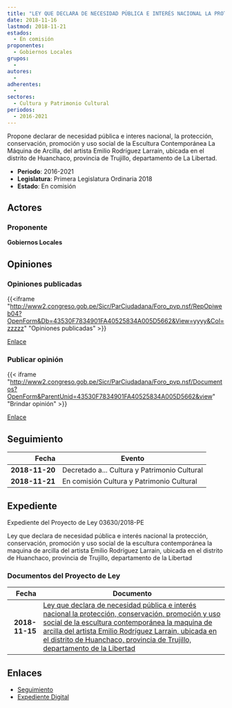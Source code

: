 ```yaml
---
title: "LEY QUE DECLARA DE NECESIDAD PÚBLICA E INTERÉS NACIONAL LA PROTECCIÓN, CONSERVACIÓN, PROMOCIÓN Y USO SOCIAL DE LA ESCULTURA CONTEMPORÁNEA LA MÁQUINA DE ARCILLA DEL ARTISTA EMILIO RODRÍGUEZ LARRAÍN, UBICADA EN EL DISTRITO DE HUANCHACO, PROVINCIA DE TRUJILLO, DEPARTAMENTO DE LA LIBERTAD."
date: 2018-11-16
lastmod: 2018-11-21
estados: 
  - En comisión
proponentes: 
  - Gobiernos Locales
grupos: 
  - 
autores: 
  - 
adherentes: 
  - 
sectores: 
  - Cultura y Patrimonio Cultural
periodos: 
  - 2016-2021
---
```


Propone declarar de necesidad pública e interes nacional, la protección, conservación, promoción y uso social de la Escultura Contemporánea La Máquina de Arcilla, del artista Emilio Rodríguez Larraín, ubicada en el distrito de Huanchaco, provincia de Trujillo, departamento de La Libertad.

- **Periodo**: 2016-2021
- **Legislatura**: Primera Legislatura Ordinaria 2018
- **Estado**: En comisión

## Actores

### Proponente

**Gobiernos Locales**


## Opiniones

### Opiniones publicadas

{{<iframe "http://www2.congreso.gob.pe/Sicr/ParCiudadana/Foro_pvp.nsf/RepOpiweb04?OpenForm&Db=43530F7834901FA40525834A005D5662&View=yyyy&Col=zzzzz" "Opiniones publicadas" >}}

[Enlace](http://www2.congreso.gob.pe/Sicr/ParCiudadana/Foro_pvp.nsf/RepOpiweb04?OpenForm&Db=43530F7834901FA40525834A005D5662&View=yyyy&Col=zzzzz)
### Publicar opinión

{{< iframe "http://www2.congreso.gob.pe/Sicr/ParCiudadana/Foro_pvp.nsf/Documentos?OpenForm&ParentUnid=43530F7834901FA40525834A005D5662&view" "Brindar opinión" >}}

[Enlace](http://www2.congreso.gob.pe/Sicr/ParCiudadana/Foro_pvp.nsf/Documentos?OpenForm&ParentUnid=43530F7834901FA40525834A005D5662&view)

## Seguimiento

| Fecha | Evento |
|------:|--------|
| **2018-11-20** | Decretado a... Cultura y Patrimonio Cultural|
| **2018-11-21** | En comisión Cultura y Patrimonio Cultural|


## Expediente

Expediente del Proyecto de Ley 03630/2018-PE

Ley que declara de necesidad pública e interés nacional la protección, conservación, promoción y uso social de la escultura contemporánea la maquina de arcilla del artista Emilio Rodríguez Larrain, ubicada en el distrito de Huanchaco, provincia de Trujillo, departamento de la Libertad


### Documentos del Proyecto de Ley

| Fecha | Documento |
|------:|--------|
| **2018-11-15** | [Ley que declara de necesidad pública e interés nacional la protección, conservación, promoción y uso social de la escultura contemporánea la maquina de arcilla del artista Emilio Rodríguez Larrain, ubicada en el distrito de Huanchaco, provincia de Trujillo, departamento de la Libertad](http://www.leyes.congreso.gob.pe/Documentos/2016_2021/Proyectos_de_Ley_y_de_Resoluciones_Legislativas/PL0363020181115.pdf) |

## Enlaces 

- [Seguimiento](http://www2.congreso.gob.pehttp://www2.congreso.gob.pe/Sicr/TraDocEstProc/CLProLey2016.nsf/f7fff46988ca05b1052578e100829cc7/165977a6ff41d2900525834a00760754?OpenDocument)
- [Expediente Digital](http://www2.congreso.gob.pehttp://www2.congreso.gob.pe/Sicr/TraDocEstProc/CLProLey2016.nsf/f7fff46988ca05b1052578e100829cc7/165977a6ff41d2900525834a00760754?OpenDocument&Click=05257FB7005EB655.eb71d0cf91d8294e05256cdf006b5706/$Body/0.1C6C)

